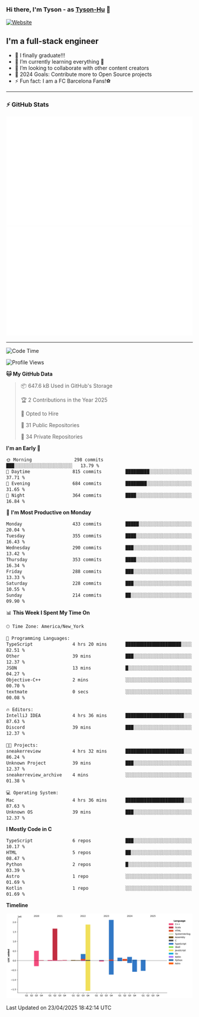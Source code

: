 ### Hi there, I'm Tyson - as [Tyson-Hu][website] 👋

[![Website](https://img.shields.io/website?label=Tianzhe.me&style=for-the-badge&url=https%3A%2F%2Ftianzhe.me)](https://tianzhe.me)


## I'm a full-stack engineer

- 🔭 I finally graduate!!!
- 🌱 I’m currently learning everything 🤣
- 👯 I’m looking to collaborate with other content creators
- 🥅 2024 Goals: Contribute more to Open Source projects
- ⚡ Fun fact: I am a FC Barcelona Fans!⚽️

---

### ⚡️ GitHub Stats
![](https://raw.githubusercontent.com/Tyson-Hu/github-stats-card/master/generated/overview.svg)
![](https://raw.githubusercontent.com/Tyson-Hu/github-stats-card/master/generated/languages.svg)

---

<!--START_SECTION:waka-->
![Code Time](http://img.shields.io/badge/Code%20Time-349%20hrs%2053%20mins-blue)

![Profile Views](http://img.shields.io/badge/Profile%20Views-0-blue)

**🐱 My GitHub Data** 

> 📦 647.6 kB Used in GitHub's Storage 
 > 
> 🏆 2 Contributions in the Year 2025
 > 
> 💼 Opted to Hire
 > 
> 📜 31 Public Repositories 
 > 
> 🔑 34 Private Repositories 
 > 
**I'm an Early 🐤** 

```text
🌞 Morning                298 commits         ███░░░░░░░░░░░░░░░░░░░░░░   13.79 % 
🌆 Daytime                815 commits         █████████░░░░░░░░░░░░░░░░   37.71 % 
🌃 Evening                684 commits         ████████░░░░░░░░░░░░░░░░░   31.65 % 
🌙 Night                  364 commits         ████░░░░░░░░░░░░░░░░░░░░░   16.84 % 
```
📅 **I'm Most Productive on Monday** 

```text
Monday                   433 commits         █████░░░░░░░░░░░░░░░░░░░░   20.04 % 
Tuesday                  355 commits         ████░░░░░░░░░░░░░░░░░░░░░   16.43 % 
Wednesday                290 commits         ███░░░░░░░░░░░░░░░░░░░░░░   13.42 % 
Thursday                 353 commits         ████░░░░░░░░░░░░░░░░░░░░░   16.34 % 
Friday                   288 commits         ███░░░░░░░░░░░░░░░░░░░░░░   13.33 % 
Saturday                 228 commits         ███░░░░░░░░░░░░░░░░░░░░░░   10.55 % 
Sunday                   214 commits         ██░░░░░░░░░░░░░░░░░░░░░░░   09.90 % 
```


📊 **This Week I Spent My Time On** 

```text
🕑︎ Time Zone: America/New_York

💬 Programming Languages: 
TypeScript               4 hrs 20 mins       █████████████████████░░░░   82.51 % 
Other                    39 mins             ███░░░░░░░░░░░░░░░░░░░░░░   12.37 % 
JSON                     13 mins             █░░░░░░░░░░░░░░░░░░░░░░░░   04.27 % 
Objective-C++            2 mins              ░░░░░░░░░░░░░░░░░░░░░░░░░   00.70 % 
textmate                 0 secs              ░░░░░░░░░░░░░░░░░░░░░░░░░   00.08 % 

🔥 Editors: 
IntelliJ IDEA            4 hrs 36 mins       ██████████████████████░░░   87.63 % 
Discord                  39 mins             ███░░░░░░░░░░░░░░░░░░░░░░   12.37 % 

🐱‍💻 Projects: 
sneakerreview            4 hrs 32 mins       ██████████████████████░░░   86.24 % 
Unknown Project          39 mins             ███░░░░░░░░░░░░░░░░░░░░░░   12.37 % 
sneakerreview_archive    4 mins              ░░░░░░░░░░░░░░░░░░░░░░░░░   01.38 % 

💻 Operating System: 
Mac                      4 hrs 36 mins       ██████████████████████░░░   87.63 % 
Unknown OS               39 mins             ███░░░░░░░░░░░░░░░░░░░░░░   12.37 % 
```

**I Mostly Code in C** 

```text
TypeScript               6 repos             ███░░░░░░░░░░░░░░░░░░░░░░   10.17 % 
HTML                     5 repos             ██░░░░░░░░░░░░░░░░░░░░░░░   08.47 % 
Python                   2 repos             █░░░░░░░░░░░░░░░░░░░░░░░░   03.39 % 
Astro                    1 repo              ░░░░░░░░░░░░░░░░░░░░░░░░░   01.69 % 
Kotlin                   1 repo              ░░░░░░░░░░░░░░░░░░░░░░░░░   01.69 % 
```



**Timeline**

![Lines of Code chart](https://raw.githubusercontent.com/Tyson-Hu/Tyson-Hu/main/assets/bar_graph.png)


 Last Updated on 23/04/2025 18:42:14 UTC
<!--END_SECTION:waka-->


[website]: https://github.com/Tyson-Hu
